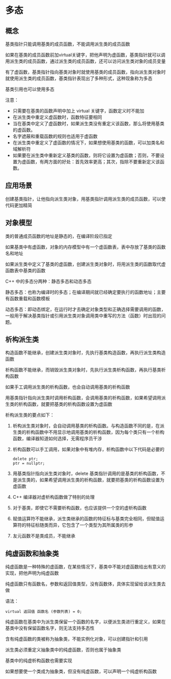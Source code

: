 # 多态

## 概念

基类指针只能调用基类的成员函数，不能调用派生类的成员函数

如果在基类的成员函数前加virtual关键字，把他声明为虚函数，基类指针就可以调用派生类的成员函数，通过派生类的成员函数，还可以访问派生类对象的成员变量

有了虚函数，基类指针指向基类对象时就使用基类的成员函数，指向派生类对象时就使用派生类的成员函数，基类指针表现出了多种形式，这种现象称为多态

基类引用也可以使用多态

注意：

* 只需要在基类的函数声明中加上 virtual 关键字，函数定义时不能加
* 在派生类中重定义虚函数时，函数特征要相同
* 当在基类中定义了虚函数时，如果派生类没有重定义该函数，那么将使用基类的虚函数。
* 名字遮蔽和重载函数的规则也适用于虚函数
* 在派生类中重定义了虚函数的情况下，如果想使用基类的函数，可以加类名和域解析符
* 如果要在派生类中重新定义基类的函数，则将它设置为虚函数；否则，不要设置为虚函数，有两方面的好处：首先效率更高；其次，指除不要重新定义该函数。

## 应用场景

创建基类指针，让他指向派生类对象，用基类指针调用派生类的成员函数，可以使代码更加精简

## 对象模型

类的普通成员函数的地址是静态的，在编译阶段已指定

如果基类中有虚函数，对象的内存模型中有一个虚函数表，表中存放了基类的函数名和地址

如果派生类中定义了基类的虚函数，创建派生类对象时，将用派生类的函数取代虚函数表中基类的函数

C++ 中的多态分两种：静态多态和动态多态

静态多态：也称为编译时的多态；在编译期间就已经确定要执行的函数地址；主要有函数重载和函数模板

动态多态：即动态绑定，在运行时才去确定对象类型和正确选择需要调用的函数，一般用于解决基类指针或引用派生类对象调用类中重写的方法（函数）时出现的问题。

## 析构派生类

构造函数不能继承，创建派生类对象时，先执行基类构造函数，再执行派生类构造函数

析构函数不能继承，而销毁派生类对象时，先执行派生类析构函数，再执行基类析构函数

如果手工调用派生类的析构函数，也会自动调用基类的析构函数

用基类指针指向派生类时调用析构函数，会调用基类的析构函数，如果希望调用派生类的析构函数，就要把基类的析构函数设置为虚函数

析构派生类的要点如下：

1. 析构派生类对象时，会自动调用基类的析构函数。与构造函数不同的是，在派生类的析构函数中不用显示地调用基类的析构函数，因为每个类只有一个析构函数，编译器知道如何选择，无需程序员干涉

2. 析构函数可以手工调用，如果对象中有堆内存，析构函数中以下代码是必要的

   ```
   delete ptr;
   ptr = nullptr;
   ```

3. 用基类指针指向派生类对象时，delete 基类指针调用的是基类的析构函数，不是派生类的，如果希望调用派生类的析构函数，就要把基类的析构函数设置为虚函数
4. C++ 编译器对虚析构函数做了特别的处理
5. 对于基类，即使它不需要析构函数，也应该提供一个空的虚析构函数
6. 赋值运算符不能继承，派生类继承的函数的特征标与基类完全相同，但赋值运算符的特征标随类而异，它包含了一个类型为其所属类的形参
7. 友元函数不是类成员，不能继承

## 纯虚函数和抽象类

纯虚函数是一种特殊的虚函数，在某些情况下，基类中不能对虚函数给出有意义的实现，把他声明为纯虚函数

纯虚函数只有函数名，参数和返回值类型，没有函数体，具体实现留给该派生类去做

语法：

`virtual 返回值 函数名 (参数列表) = 0;`

纯虚函数在基类中为派生类保留一个函数的名字，以便派生类进行重定义，如果在基类中没有保留函数名字，则无法支持多态性

含有纯虚函数的类被称为抽象类，不能实例化对象，可以创建指针和引用

派生类必须重定义抽象类中的纯虚函数，否则也属于抽象类

基类中的纯虚析构函数也需要实现

如果想要使一个类成为抽象类，但没有纯虚函数，可以声明一个纯虚析构函数